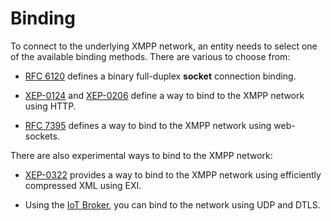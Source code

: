 Binding
========================

To connect to the underlying XMPP network, an entity needs to select one of the available binding methods. There are various to choose from:

* [RFC 6120](https://tools.ietf.org/html/rfc6120) defines a binary full-duplex **socket** connection binding.

* [XEP-0124](https://xmpp.org/extensions/xep-0124.html) and [XEP-0206](https://xmpp.org/extensions/xep-0206.html) define a way to bind to the XMPP
network using HTTP.

* [RFC 7395](https://tools.ietf.org/html/rfc7395) defines a way to bind to the XMPP network using web-sockets.

There are also experimental ways to bind to the XMPP network:

* [XEP-0322](https://xmpp.org/extensions/xep-0322.html) provides a way to bind to the XMPP network using efficiently compressed XML using EXI.

* Using the [IoT Broker](https://waher.se/Broker.md), you can bind to the network using UDP and DTLS.